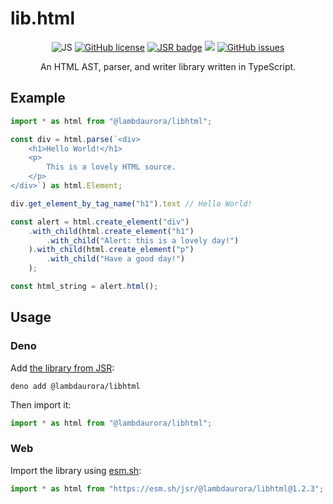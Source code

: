 # lib.html

<p align="center">
	<img src="https://img.shields.io/badge/language-TS-9B599A.svg?style=flat-square" alt="JS" />
	<a href="https://raw.githubusercontent.com/LambdAurora/lib.html/main/LICENSE"><img src="https://img.shields.io/badge/license-MPL%202.0-blue.svg?style=flat-square" alt="GitHub license" /></a>
	<a href="https://jsr.io/@lambdaurora/libhtml"><img src="https://jsr.io/badges/@lambdaurora/libhtml?style=flat-square" alt="JSR badge" /></a>
	<img src="https://shields.io/github/v/tag/LambdAurora/lib.html?sort=semver&style=flat-square" />
	<a href="https://github.com/LambdAurora/lib.html/issues/"><img src="https://img.shields.io/github/issues/LambdAurora/lib.html.svg?style=flat-square" alt="GitHub issues" /></a>
</p>

<p align="center">
	An HTML AST, parser, and writer library written in TypeScript.
</p>

## Example

```typescript
import * as html from "@lambdaurora/libhtml";

const div = html.parse(`<div>
	<h1>Hello World!</h1>
	<p>
		This is a lovely HTML source.
	</p>
</div>`) as html.Element;

div.get_element_by_tag_name("h1").text // Hello World!

const alert = html.create_element("div")
	.with_child(html.create_element("h1")
		.with_child("Alert: this is a lovely day!")
	).with_child(html.create_element("p")
		.with_child("Have a good day!")
	);

const html_string = alert.html();
```

## Usage

### Deno

Add [the library from JSR](https://jsr.io/@lambdaurora/libhtml):

```shell
deno add @lambdaurora/libhtml
```

Then import it:

```typescript
import * as html from "@lambdaurora/libhtml";
```

### Web

Import the library using [esm.sh](https://esm.sh):

```javascript
import * as html from "https://esm.sh/jsr/@lambdaurora/libhtml@1.2.3";
```
